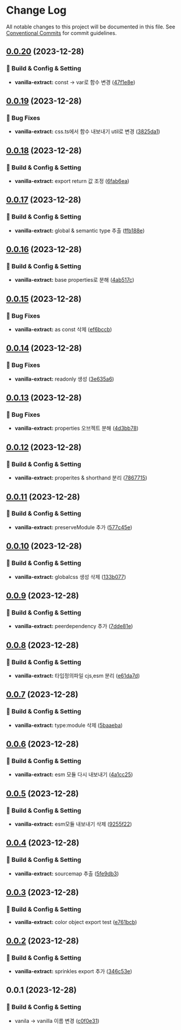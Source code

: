 # Change Log

All notable changes to this project will be documented in this file.
See [Conventional Commits](https://conventionalcommits.org) for commit guidelines.

## [0.0.20](https://github.com/Raoun4136/raoun/compare/@raoun/vanilla-extract@0.0.19...@raoun/vanilla-extract@0.0.20) (2023-12-28)


### 👷 Build & Config & Setting

* **vanilla-extract:** const -> var로 함수 변경 ([47f1e8e](https://github.com/Raoun4136/raoun/commit/47f1e8e9ce8835cf158a9670264f540141b4c58d))



## [0.0.19](https://github.com/Raoun4136/raoun/compare/@raoun/vanilla-extract@0.0.18...@raoun/vanilla-extract@0.0.19) (2023-12-28)


### 🐛 Bug Fixes

* **vanilla-extract:** css.ts에서 함수 내보내기 util로 변경 ([3825da1](https://github.com/Raoun4136/raoun/commit/3825da100a1f4d75dd49f1a5822456b134c272b8))



## [0.0.18](https://github.com/Raoun4136/raoun/compare/@raoun/vanilla-extract@0.0.17...@raoun/vanilla-extract@0.0.18) (2023-12-28)


### 👷 Build & Config & Setting

* **vanilla-extract:** export return 값 조정 ([6fab6ea](https://github.com/Raoun4136/raoun/commit/6fab6eae8f9d6d1d32ba6753245125dcfdbf187b))



## [0.0.17](https://github.com/Raoun4136/raoun/compare/@raoun/vanilla-extract@0.0.16...@raoun/vanilla-extract@0.0.17) (2023-12-28)


### 👷 Build & Config & Setting

* **vanilla-extract:** global & semantic type 추출 ([ffb188e](https://github.com/Raoun4136/raoun/commit/ffb188ec320447b6e22e2ed9e08c62d0cefb4487))



## [0.0.16](https://github.com/Raoun4136/raoun/compare/@raoun/vanilla-extract@0.0.15...@raoun/vanilla-extract@0.0.16) (2023-12-28)


### 👷 Build & Config & Setting

* **vanilla-extract:** base properties로 분해 ([4ab517c](https://github.com/Raoun4136/raoun/commit/4ab517ca21a3e0fec541ec5ff4a79c87e1421292))



## [0.0.15](https://github.com/Raoun4136/raoun/compare/@raoun/vanilla-extract@0.0.14...@raoun/vanilla-extract@0.0.15) (2023-12-28)


### 🐛 Bug Fixes

* **vanilla-extract:** as const 삭제 ([ef6bccb](https://github.com/Raoun4136/raoun/commit/ef6bccb8b16ad1409af0c3a45e749526895eebd8))



## [0.0.14](https://github.com/Raoun4136/raoun/compare/@raoun/vanilla-extract@0.0.13...@raoun/vanilla-extract@0.0.14) (2023-12-28)


### 🐛 Bug Fixes

* **vanilla-extract:** readonly 생성 ([3e635a6](https://github.com/Raoun4136/raoun/commit/3e635a69c4a61e2f10e10f7ec43ef18eef6592c0))



## [0.0.13](https://github.com/Raoun4136/raoun/compare/@raoun/vanilla-extract@0.0.12...@raoun/vanilla-extract@0.0.13) (2023-12-28)


### 🐛 Bug Fixes

* **vanilla-extract:** properties 오브젝트 분해 ([4d3bb78](https://github.com/Raoun4136/raoun/commit/4d3bb781ba4b21510648f7b8ac637a3748c3e1c9))



## [0.0.12](https://github.com/Raoun4136/raoun/compare/@raoun/vanilla-extract@0.0.11...@raoun/vanilla-extract@0.0.12) (2023-12-28)


### 👷 Build & Config & Setting

* **vanilla-extract:** properites & shorthand 분리 ([7867715](https://github.com/Raoun4136/raoun/commit/786771570db9fa6a26653f5bcb2c6eebea557783))



## [0.0.11](https://github.com/Raoun4136/raoun/compare/@raoun/vanilla-extract@0.0.10...@raoun/vanilla-extract@0.0.11) (2023-12-28)


### 👷 Build & Config & Setting

* **vanilla-extract:** preserveModule 추가 ([577c45e](https://github.com/Raoun4136/raoun/commit/577c45e9037d3a51368820b71147e60b2aac58b7))



## [0.0.10](https://github.com/Raoun4136/raoun/compare/@raoun/vanilla-extract@0.0.9...@raoun/vanilla-extract@0.0.10) (2023-12-28)


### 👷 Build & Config & Setting

* **vanilla-extract:** globalcss 생성 삭제 ([133b077](https://github.com/Raoun4136/raoun/commit/133b07714cadd15d6cc01f5fe205fb5f226f4d2b))



## [0.0.9](https://github.com/Raoun4136/raoun/compare/@raoun/vanilla-extract@0.0.8...@raoun/vanilla-extract@0.0.9) (2023-12-28)


### 👷 Build & Config & Setting

* **vanilla-extract:** peerdependency 추가 ([7dde81e](https://github.com/Raoun4136/raoun/commit/7dde81e7a03ae2038ac97e7dd8f21278311d0eb3))



## [0.0.8](https://github.com/Raoun4136/raoun/compare/@raoun/vanilla-extract@0.0.7...@raoun/vanilla-extract@0.0.8) (2023-12-28)


### 👷 Build & Config & Setting

* **vanilla-extract:** 타입정의파일 cjs,esm 분리 ([e61da7d](https://github.com/Raoun4136/raoun/commit/e61da7d19a17e1df0401561e84426c4291ed2280))



## [0.0.7](https://github.com/Raoun4136/raoun/compare/@raoun/vanilla-extract@0.0.6...@raoun/vanilla-extract@0.0.7) (2023-12-28)


### 👷 Build & Config & Setting

* **vanilla-extract:** type:module 삭제 ([5baaeba](https://github.com/Raoun4136/raoun/commit/5baaebaf1df45c91358e8c062bac1f95a55979a2))



## [0.0.6](https://github.com/Raoun4136/raoun/compare/@raoun/vanilla-extract@0.0.5...@raoun/vanilla-extract@0.0.6) (2023-12-28)


### 👷 Build & Config & Setting

* **vanilla-extract:** esm 모듈 다시 내보내기 ([4a1cc25](https://github.com/Raoun4136/raoun/commit/4a1cc25a0d18c7affb199d39f96e6baf1ceadfc9))



## [0.0.5](https://github.com/Raoun4136/raoun/compare/@raoun/vanilla-extract@0.0.4...@raoun/vanilla-extract@0.0.5) (2023-12-28)


### 👷 Build & Config & Setting

* **vanilla-extract:** esm모듈 내보내기 삭제 ([9255f22](https://github.com/Raoun4136/raoun/commit/9255f221232872b4c091820428fd27119c1c0e35))



## [0.0.4](https://github.com/Raoun4136/raoun/compare/@raoun/vanilla-extract@0.0.3...@raoun/vanilla-extract@0.0.4) (2023-12-28)


### 👷 Build & Config & Setting

* **vanilla-extract:** sourcemap 추출 ([5fe9db3](https://github.com/Raoun4136/raoun/commit/5fe9db349a56741a884420a295fa954f09e6e5ef))



## [0.0.3](https://github.com/Raoun4136/raoun/compare/@raoun/vanilla-extract@0.0.2...@raoun/vanilla-extract@0.0.3) (2023-12-28)


### 👷 Build & Config & Setting

* **vanilla-extract:** color object export test ([e761bcb](https://github.com/Raoun4136/raoun/commit/e761bcb9a014a76248a8dfda4155a1a96cb5e067))



## [0.0.2](https://github.com/Raoun4136/raoun/compare/@raoun/vanilla-extract@0.0.1...@raoun/vanilla-extract@0.0.2) (2023-12-28)


### 👷 Build & Config & Setting

* **vanilla-extract:** sprinkles export 추가 ([346c53e](https://github.com/Raoun4136/raoun/commit/346c53e38df84bd363d4500a9a9184280ef295b5))



## 0.0.1 (2023-12-28)


### 👷 Build & Config & Setting

* vanila -> vanilla 이름 변경 ([c0f0e31](https://github.com-raoun4136/Raoun4136/raoun/commit/c0f0e3105e59a8b74081a282ae263ca453a394f4))
